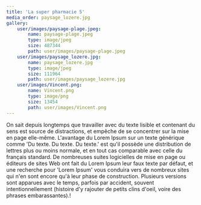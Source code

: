 ```yaml
---
title: 'La super pharmacie 5'
media_order: paysage_lozere.jpg
gallery:
    user/images/paysage-plage.jpeg:
        name: paysage-plage.jpeg
        type: image/jpeg
        size: 487344
        path: user/images/paysage-plage.jpeg
    user/images/paysage_lozere.jpg:
        name: paysage_lozere.jpg
        type: image/jpeg
        size: 111964
        path: user/images/paysage_lozere.jpg
    user/images/Vincent.png:
        name: Vincent.png
        type: image/png
        size: 13454
        path: user/images/Vincent.png
---
```


On sait depuis longtemps que travailler avec du texte lisible et contenant du sens est source de distractions, et empêche de se concentrer sur la mise en page elle-même. L'avantage du Lorem Ipsum sur un texte générique comme 'Du texte. Du texte. Du texte.' est qu'il possède une distribution de lettres plus ou moins normale, et en tout cas comparable avec celle du français standard. De nombreuses suites logicielles de mise en page ou éditeurs de sites Web ont fait du Lorem Ipsum leur faux texte par défaut, et une recherche pour 'Lorem Ipsum' vous conduira vers de nombreux sites qui n'en sont encore qu'à leur phase de construction. Plusieurs versions sont apparues avec le temps, parfois par accident, souvent intentionnellement (histoire d'y rajouter de petits clins d'oeil, voire des phrases embarassantes).!
